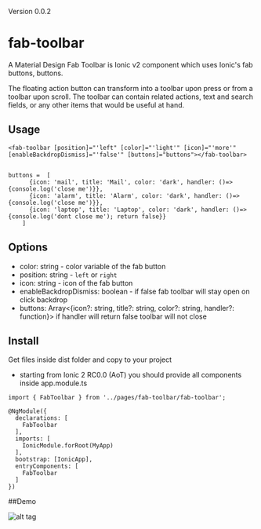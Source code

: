 

Version 0.0.2


# fab-toolbar
A Material Design Fab Toolbar is Ionic v2 component which uses Ionic's fab buttons, buttons.

The floating action button can transform into a toolbar upon press or from a toolbar upon scroll. The toolbar can contain related actions, text and search fields, or any other items that would be useful at hand.

## Usage
```
<fab-toolbar [position]="'left" [color]="'light'" [icon]="'more'" [enableBackdropDismiss]="'false'" [buttons]="buttons"></fab-toolbar>
```

```

buttons =  [
      {icon: 'mail', title: 'Mail', color: 'dark', handler: ()=> {console.log('close me')}},
      {icon: 'alarm', title: 'Alarm', color: 'dark', handler: ()=> {console.log('close me')}},
      {icon: 'laptop', title: 'Laptop', color: 'dark', handler: ()=> {console.log('dont close me'); return false}}
    ]
```

## Options

* color: string - color variable of the fab button
* position: string - `left` or `right`
* icon: string - icon of the fab button
* enableBackdropDismiss: boolean - if false fab toolbar will stay open on click backdrop
* buttons: Array<{icon?: string, title?: string, color?: string, handler?: function}> if handler will return false toolbar will not close 

## Install
Get files inside dist folder and copy to your project

* starting from Ionic 2 RC0.0 (AoT) you should provide all components inside app.module.ts 

```
import { FabToolbar } from '../pages/fab-toolbar/fab-toolbar';

@NgModule({
  declarations: [
    FabToolbar
  ],
  imports: [
    IonicModule.forRoot(MyApp)
  ],
  bootstrap: [IonicApp],
  entryComponents: [
    FabToolbar
  ]
})
```
##Demo


![alt tag](https://github.com/ekhmoi/Ionic-Component-fab-toolbar/blob/master/demo/Fab%20Toolbar.gif)